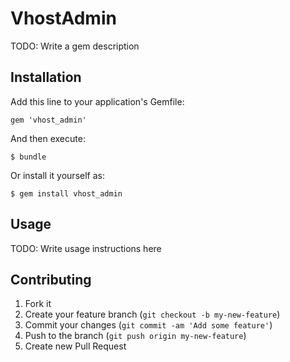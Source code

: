 # VhostAdmin

TODO: Write a gem description

## Installation

Add this line to your application's Gemfile:

    gem 'vhost_admin'

And then execute:

    $ bundle

Or install it yourself as:

    $ gem install vhost_admin

## Usage

TODO: Write usage instructions here

## Contributing

1. Fork it
2. Create your feature branch (`git checkout -b my-new-feature`)
3. Commit your changes (`git commit -am 'Add some feature'`)
4. Push to the branch (`git push origin my-new-feature`)
5. Create new Pull Request
